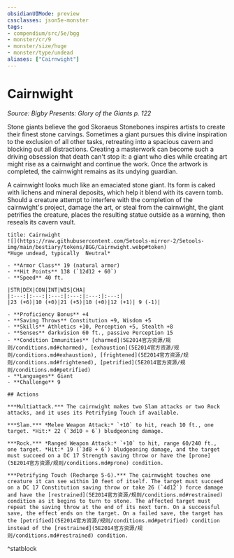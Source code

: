 ```yaml
---
obsidianUIMode: preview
cssclasses: json5e-monster
tags:
- compendium/src/5e/bgg
- monster/cr/9
- monster/size/huge
- monster/type/undead
aliases: ["Cairnwight"]
---
```

# Cairnwight
*Source: Bigby Presents: Glory of the Giants p. 122*  

Stone giants believe the god Skoraeus Stonebones inspires artists to create their finest stone carvings. Sometimes a giant pursues this divine inspiration to the exclusion of all other tasks, retreating into a spacious cavern and blocking out all distractions. Creating a masterwork can become such a driving obsession that death can't stop it: a giant who dies while creating art might rise as a cairnwight and continue the work. Once the artwork is completed, the cairnwight remains as its undying guardian.

A cairnwight looks much like an emaciated stone giant. Its form is caked with lichens and mineral deposits, which help it blend with its cavern tomb. Should a creature attempt to interfere with the completion of the cairnwight's project, damage the art, or steal from the cairnwight, the giant petrifies the creature, places the resulting statue outside as a warning, then reseals its cavern vault.

```ad-statblock
title: Cairnwight
![](https://raw.githubusercontent.com/5etools-mirror-2/5etools-img/main/bestiary/tokens/BGG/Cairnwight.webp#token)
*Huge undead, typically  Neutral*

- **Armor Class** 19 (natural armor)
- **Hit Points** 138 (`12d12 + 60`)
- **Speed** 40 ft.

|STR|DEX|CON|INT|WIS|CHA|
|:---:|:---:|:---:|:---:|:---:|:---:|
|23 (+6)|10 (+0)|21 (+5)|10 (+0)|12 (+1)| 9 (-1)|

- **Proficiency Bonus** +4
- **Saving Throws** Constitution +9, Wisdom +5
- **Skills** Athletics +10, Perception +5, Stealth +8
- **Senses** darkvision 60 ft., passive Perception 15
- **Condition Immunities** [charmed](5E2014官方资源/规则/conditions.md#charmed), [exhaustion](5E2014官方资源/规则/conditions.md#exhaustion), [frightened](5E2014官方资源/规则/conditions.md#frightened), [petrified](5E2014官方资源/规则/conditions.md#petrified)
- **Languages** Giant
- **Challenge** 9

## Actions

***Multiattack.*** The cairnwight makes two Slam attacks or two Rock attacks, and it uses its Petrifying Touch if available.

***Slam.*** *Melee Weapon Attack:* `+10` to hit, reach 10 ft., one target. *Hit:* 22 (`3d10 + 6`) bludgeoning damage.

***Rock.*** *Ranged Weapon Attack:* `+10` to hit, range 60/240 ft., one target. *Hit:* 19 (`3d8 + 6`) bludgeoning damage, and the target must succeed on a DC 17 Strength saving throw or have the [prone](5E2014官方资源/规则/conditions.md#prone) condition.

***Petrifying Touch (Recharge 5-6).*** The cairnwight touches one creature it can see within 10 feet of itself. The target must succeed on a DC 17 Constitution saving throw or take 26 (`4d12`) force damage and have the [restrained](5E2014官方资源/规则/conditions.md#restrained) condition as it begins to turn to stone. The affected target must repeat the saving throw at the end of its next turn. On a successful save, the effect ends on the target. On a failed save, the target has the [petrified](5E2014官方资源/规则/conditions.md#petrified) condition instead of the [restrained](5E2014官方资源/规则/conditions.md#restrained) condition.
```
^statblock